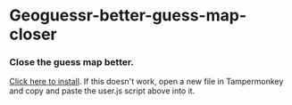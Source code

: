 # Geoguessr-better-guess-map-closer
### Close the guess map better.

[Click here to install](https://github.com/echandler/Geoguessr-better-guess-map-closer/raw/main/GeoguessrBetterGuessMapCloser.user.js). If this doesn't work, open a new file in Tampermonkey and copy and paste the user.js script above into it.
